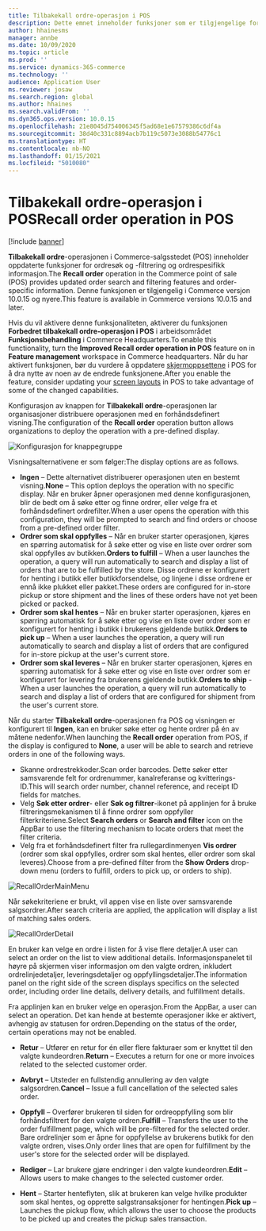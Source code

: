 ```yaml
---
title: Tilbakekall ordre-operasjon i POS
description: Dette emnet inneholder funksjoner som er tilgjengelige for forbedrede sider for tilbakekalling av ordrer i POS.
author: hhainesms
manager: annbe
ms.date: 10/09/2020
ms.topic: article
ms.prod: ''
ms.service: dynamics-365-commerce
ms.technology: ''
audience: Application User
ms.reviewer: josaw
ms.search.region: global
ms.author: hhaines
ms.search.validFrom: ''
ms.dyn365.ops.version: 10.0.15
ms.openlocfilehash: 21e8045d754006345f5ad68e1e67579386c6df4a
ms.sourcegitcommit: 38d40c331c8894acb7b119c5073e3088b54776c1
ms.translationtype: HT
ms.contentlocale: nb-NO
ms.lasthandoff: 01/15/2021
ms.locfileid: "5010080"
---
```

# <a name="recall-order-operation-in-pos"></a><span data-ttu-id="cff29-103">Tilbakekall ordre-operasjon i POS</span><span class="sxs-lookup"><span data-stu-id="cff29-103">Recall order operation in POS</span></span>

[!include [banner](includes/banner.md)]

<span data-ttu-id="cff29-104">**Tilbakekall ordre**-operasjonen i Commerce-salgsstedet (POS) inneholder oppdaterte funksjoner for ordresøk og -filtrering og ordrespesifikk informasjon.</span><span class="sxs-lookup"><span data-stu-id="cff29-104">The **Recall order** operation in the Commerce point of sale (POS) provides updated order search and filtering features and order-specific information.</span></span> <span data-ttu-id="cff29-105">Denne funksjonen er tilgjengelig i Commerce versjon 10.0.15 og nyere.</span><span class="sxs-lookup"><span data-stu-id="cff29-105">This feature is available in Commerce versions 10.0.15 and later.</span></span>

<span data-ttu-id="cff29-106">Hvis du vil aktivere denne funksjonaliteten, aktiverer du funksjonen **Forbedret tilbakekall ordre-operasjon i POS** i arbeidsområdet **Funksjonsbehandling** i Commerce Headquarters.</span><span class="sxs-lookup"><span data-stu-id="cff29-106">To enable this functionality, turn the **Improved Recall order operation in POS** feature on in **Feature management** workspace in Commerce headquarters.</span></span> <span data-ttu-id="cff29-107">Når du har aktivert funksjonen, bør du vurdere å oppdatere [skjermoppsettene](pos-screen-layouts.md) i POS for å dra nytte av noen av de endrede funksjonene.</span><span class="sxs-lookup"><span data-stu-id="cff29-107">After you enable the feature, consider updating your [screen layouts](pos-screen-layouts.md) in POS to take advantage of some of the changed  capabilities.</span></span>

<span data-ttu-id="cff29-108">Konfigurasjon av knappen for **Tilbakekall ordre**-operasjonen lar organisasjoner distribuere operasjonen med en forhåndsdefinert visning.</span><span class="sxs-lookup"><span data-stu-id="cff29-108">The configuration of the **Recall order** operation button allows organizations to deploy the operation with a pre-defined display.</span></span>

![Konfigurasjon for knappegruppe](media/recallorderbuttongrid.png)

<span data-ttu-id="cff29-110">Visningsalternativene er som følger:</span><span class="sxs-lookup"><span data-stu-id="cff29-110">The display options are as follows.</span></span>
- <span data-ttu-id="cff29-111">**Ingen** – Dette alternativet distribuerer operasjonen uten en bestemt visning.</span><span class="sxs-lookup"><span data-stu-id="cff29-111">**None** – This option deploys the operation with no specific display.</span></span> <span data-ttu-id="cff29-112">Når en bruker åpner operasjonen med denne konfigurasjonen, blir de bedt om å søke etter og finne ordrer, eller velge fra et forhåndsdefinert ordrefilter.</span><span class="sxs-lookup"><span data-stu-id="cff29-112">When a user opens the operation with this configuration, they will be prompted to search and find orders or choose from a pre-defined order filter.</span></span>
- <span data-ttu-id="cff29-113">**Ordrer som skal oppfylles** – Når en bruker starter operasjonen, kjøres en spørring automatisk for å søke etter og vise en liste over ordrer som skal oppfylles av butikken.</span><span class="sxs-lookup"><span data-stu-id="cff29-113">**Orders to fulfill** – When a user launches the operation, a query will run automatically to search and display a list of orders that are to be fulfilled by the store.</span></span> <span data-ttu-id="cff29-114">Disse ordrene er konfigurert for henting i butikk eller butikkforsendelse, og linjene i disse ordrene er ennå ikke plukket eller pakket.</span><span class="sxs-lookup"><span data-stu-id="cff29-114">These orders are configured for in-store pickup or store shipment and the lines of these orders have not yet been picked or packed.</span></span>
- <span data-ttu-id="cff29-115">**Ordrer som skal hentes** – Når en bruker starter operasjonen, kjøres en spørring automatisk for å søke etter og vise en liste over ordrer som er konfigurert for henting i butikk i brukerens gjeldende butikk.</span><span class="sxs-lookup"><span data-stu-id="cff29-115">**Orders to pick up** – When a user launches the operation, a query will run automatically to search and display a list of orders that are configured for in-store pickup at the user's current store.</span></span>
- <span data-ttu-id="cff29-116">**Ordrer som skal leveres** – Når en bruker starter operasjonen, kjøres en spørring automatisk for å søke etter og vise en liste over ordrer som er konfigurert for levering fra brukerens gjeldende butikk.</span><span class="sxs-lookup"><span data-stu-id="cff29-116">**Orders to ship** - When a user launches the operation, a query will run automatically to search and display a list of orders that are configured for shipment from the user's current store.</span></span>

<span data-ttu-id="cff29-117">Når du starter **Tilbakekall ordre**-operasjonen fra POS og visningen er konfigurert til **Ingen**, kan en bruker søke etter og hente ordrer på én av måtene nedenfor.</span><span class="sxs-lookup"><span data-stu-id="cff29-117">When launching the **Recall order** operation from POS, if the display is configured to **None**, a user will be able to search and retrieve orders in one of the following ways.</span></span>
- <span data-ttu-id="cff29-118">Skanne ordrestrekkoder.</span><span class="sxs-lookup"><span data-stu-id="cff29-118">Scan order barcodes.</span></span> <span data-ttu-id="cff29-119">Dette søker etter samsvarende felt for ordrenummer, kanalreferanse og kvitterings-ID.</span><span class="sxs-lookup"><span data-stu-id="cff29-119">This will search order number, channel reference, and receipt ID fields for matches.</span></span>
- <span data-ttu-id="cff29-120">Velg **Søk etter ordrer**- eller **Søk og filtrer**-ikonet på applinjen for å bruke filtreringsmekanismen til å finne ordrer som oppfyller filterkriteriene.</span><span class="sxs-lookup"><span data-stu-id="cff29-120">Select **Search orders** or **Search and filter** icon on the AppBar to use the filtering mechanism to locate orders that meet the filter criteria.</span></span>
- <span data-ttu-id="cff29-121">Velg fra et forhåndsdefinert filter fra rullegardinmenyen **Vis ordrer** (ordrer som skal oppfylles, ordrer som skal hentes, eller ordrer som skal leveres).</span><span class="sxs-lookup"><span data-stu-id="cff29-121">Choose from a pre-defined filter from the **Show Orders** drop-down menu (orders to fulfill, orders to pick up, or orders to ship).</span></span>

![RecallOrderMainMenu](media/recallordermain.png)

<span data-ttu-id="cff29-123">Når søkekriteriene er brukt, vil appen vise en liste over samsvarende salgsordrer.</span><span class="sxs-lookup"><span data-stu-id="cff29-123">After search criteria are applied, the application will display a list of matching sales orders.</span></span>

![RecallOrderDetail](media/orderrecalldetail.png)

<span data-ttu-id="cff29-125">En bruker kan velge en ordre i listen for å vise flere detaljer.</span><span class="sxs-lookup"><span data-stu-id="cff29-125">A user can select an order on the list to view additional details.</span></span> <span data-ttu-id="cff29-126">Informasjonspanelet til høyre på skjermen viser informasjon om den valgte ordren, inkludert ordrelinjedetaljer, leveringsdetaljer og oppfyllingsdetaljer.</span><span class="sxs-lookup"><span data-stu-id="cff29-126">The information panel on the right side of the screen displays specifics on the selected order, including order line details, delivery details, and fulfillment details.</span></span>

<span data-ttu-id="cff29-127">Fra applinjen kan en bruker velge en operasjon.</span><span class="sxs-lookup"><span data-stu-id="cff29-127">From the AppBar, a user can select an operation.</span></span> <span data-ttu-id="cff29-128">Det kan hende at bestemte operasjoner ikke er aktivert, avhengig av statusen for ordren.</span><span class="sxs-lookup"><span data-stu-id="cff29-128">Depending on the status of the order, certain operations may not be enabled.</span></span>

- <span data-ttu-id="cff29-129">**Retur** – Utfører en retur for én eller flere fakturaer som er knyttet til den valgte kundeordren.</span><span class="sxs-lookup"><span data-stu-id="cff29-129">**Return** – Executes a return for one or more invoices related to the selected customer order.</span></span>

- <span data-ttu-id="cff29-130">**Avbryt** – Utsteder en fullstendig annullering av den valgte salgsordren.</span><span class="sxs-lookup"><span data-stu-id="cff29-130">**Cancel** – Issue a full cancellation of the selected sales order.</span></span>

- <span data-ttu-id="cff29-131">**Oppfyll** – Overfører brukeren til siden for ordreoppfylling som blir forhåndsfiltrert for den valgte ordren.</span><span class="sxs-lookup"><span data-stu-id="cff29-131">**Fulfill** – Transfers the user to the order fulfillment page, which will be pre-filtered for the selected order.</span></span> <span data-ttu-id="cff29-132">Bare ordrelinjer som er åpne for oppfyllelse av brukerens butikk for den valgte ordren, vises.</span><span class="sxs-lookup"><span data-stu-id="cff29-132">Only order lines that are open for fulfillment by the user's store for the selected order will be displayed.</span></span>

- <span data-ttu-id="cff29-133">**Rediger** – Lar brukere gjøre endringer i den valgte kundeordren.</span><span class="sxs-lookup"><span data-stu-id="cff29-133">**Edit** – Allows users to make changes to the selected customer order.</span></span>

- <span data-ttu-id="cff29-134">**Hent** – Starter henteflyten, slik at brukeren kan velge hvilke produkter som skal hentes, og opprette salgstransaksjoner for hentingen.</span><span class="sxs-lookup"><span data-stu-id="cff29-134">**Pick up** – Launches the pickup flow, which allows the user to choose the products to be picked up and creates the pickup sales transaction.</span></span>
